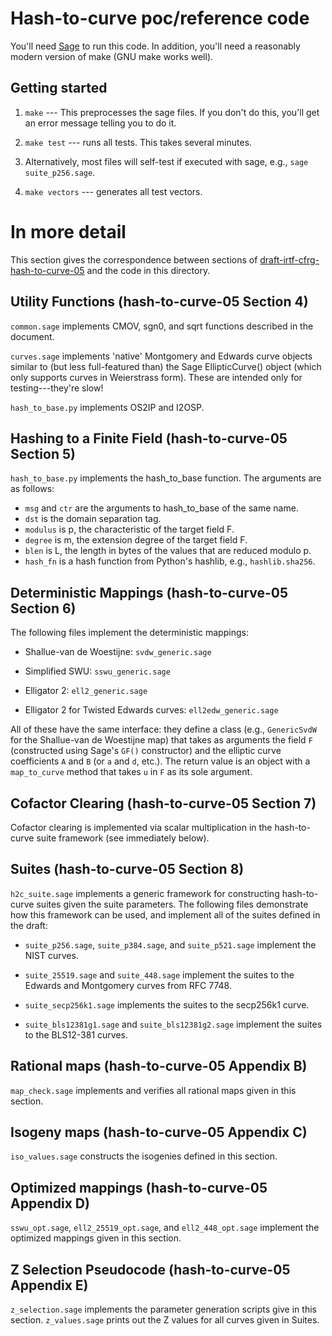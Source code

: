 # Hash-to-curve poc/reference code

You'll need [Sage](https://sagemath.org) to run this code.
In addition, you'll need a reasonably modern version of make (GNU make works well).

## Getting started

1. `make` --- This preprocesses the sage files. If you don't do this, you'll get
   an error message telling you to do it.

2. `make test` --- runs all tests. This takes several minutes.

3. Alternatively, most files will self-test if executed with sage, e.g.,
   `sage suite_p256.sage`.

4. `make vectors` --- generates all test vectors.

# In more detail

This section gives the correspondence between sections of
[draft-irtf-cfrg-hash-to-curve-05](https://tools.ietf.org/html/draft-irtf-cfrg-hash-to-curve-05)
and the code in this directory.

## Utility Functions (hash-to-curve-05 Section 4)

`common.sage` implements CMOV, sgn0, and sqrt functions described in the document.

`curves.sage` implements 'native' Montgomery and Edwards curve objects similar to
(but less full-featured than) the Sage EllipticCurve() object (which only supports
curves in Weierstrass form). These are intended only for testing---they're slow!

`hash_to_base.py` implements OS2IP and I2OSP.

## Hashing to a Finite Field (hash-to-curve-05 Section 5)

`hash_to_base.py` implements the hash\_to\_base function. The arguments are as follows:

- `msg` and `ctr` are the arguments to hash\_to\_base of the same name.
- `dst` is the domain separation tag.
- `modulus` is p, the characteristic of the target field F.
- `degree` is m, the extension degree of the target field F.
- `blen` is L, the length in bytes of the values that are reduced modulo p.
- `hash_fn` is a hash function from Python's hashlib, e.g., `hashlib.sha256`.

## Deterministic Mappings (hash-to-curve-05 Section 6)

The following files implement the deterministic mappings:

- Shallue-van de Woestijne: `svdw_generic.sage`

- Simplified SWU: `sswu_generic.sage`

- Elligator 2: `ell2_generic.sage`

- Elligator 2 for Twisted Edwards curves: `ell2edw_generic.sage`

All of these have the same interface: they define a class (e.g., `GenericSvdW` for
the Shallue-van de Woestijne map) that takes as arguments the field `F` (constructed
using Sage's `GF()` constructor) and the elliptic curve coefficients `A` and `B`
(or `a` and `d`, etc.). The return value is an object with a `map_to_curve` method
that takes `u` in `F` as its sole argument.

## Cofactor Clearing (hash-to-curve-05 Section 7)

Cofactor clearing is implemented via scalar multiplication in the hash-to-curve suite
framework (see immediately below).

## Suites (hash-to-curve-05 Section 8)

`h2c_suite.sage` implements a generic framework for constructing hash-to-curve suites
given the suite parameters. The following files demonstrate how this framework can
be used, and implement all of the suites defined in the draft:

- `suite_p256.sage`, `suite_p384.sage`, and `suite_p521.sage` implement the NIST curves.

- `suite_25519.sage` and `suite_448.sage` implement the suites to the Edwards and Montgomery
  curves from RFC 7748.

- `suite_secp256k1.sage` implements the suites to the secp256k1 curve.

- `suite_bls12381g1.sage` and `suite_bls12381g2.sage` implement the suites to the
  BLS12-381 curves.

## Rational maps (hash-to-curve-05 Appendix B)

`map_check.sage` implements and verifies all rational maps given in this section.

## Isogeny maps (hash-to-curve-05 Appendix C)

`iso_values.sage` constructs the isogenies defined in this section.

## Optimized mappings (hash-to-curve-05 Appendix D)

`sswu_opt.sage`, `ell2_25519_opt.sage`, and `ell2_448_opt.sage` implement the
optimized mappings given in this section.

## Z Selection Pseudocode (hash-to-curve-05 Appendix E)

`z_selection.sage` implements the parameter generation scripts give in this section.
`z_values.sage` prints out the Z values for all curves given in Suites.
